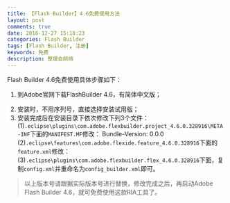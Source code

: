 ```yaml
---
title: 【Flash Builder】4.6免费使用方法
layout: post
comments: true
date: 2016-12-27 15:18:23
categories: Flash Builder
tags: [Flash Builder, 注册]
keywords: 免费
description: 整理自网络
---
```


Flash Builder 4.6免费使用具体步骤如下：
1. 到Adobe官网下载FlashBuilder 4.6，有简体中文版；
<!-- more -->
2. 安装时，不用序列号，直接选择安装试用版；
3. 安装完成后在安装目录下依次修改下列3个文件：
 (1)`.eclipse\plugins\com.adobe.flexbuilder.project_4.6.0.328916\META-INF`下面的`MANIFEST.MF`修改：
 		Bundle-Version: 0.0.0
 (2)`.eclipse\features\com.adobe.flexide.feature_4.6.0.328916`下面的`feature.xml`修改：
		<plugin
		 id="com.adobe.flexbuilder.project"
		 download-size="0"
		 install-size="0"
		 version="0.0.0"/>
 (3)`.eclipse\plugins\com.adobe.flexbuilder.flex_4.6.0.328916`下面，复制`config.xml`并重命名为`config_builder.xml`即可。

>以上版本号请跟据实际版本号进行替换，修改完成之后，再启动Adobe Flash Builder 4.6，就可免费使用这款RIA工具了。